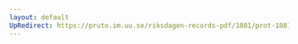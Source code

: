 ```yaml
---
layout: default
UpRedirect: https://pruto.im.uu.se/riksdagen-records-pdf/1881/prot-1881--fk--021/prot-1881--fk--021_004.pdf
---
```


